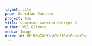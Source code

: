 ```yaml
---
layout: cite
page: Guardian Sanctum
project: F16
title: Guardian Sanctum Concept 2
author: Wil Gilmore
media: Image
drive_id: 0B-R6wZWb9lqhTnZ3Rm1EdnNuTzg
---
```

